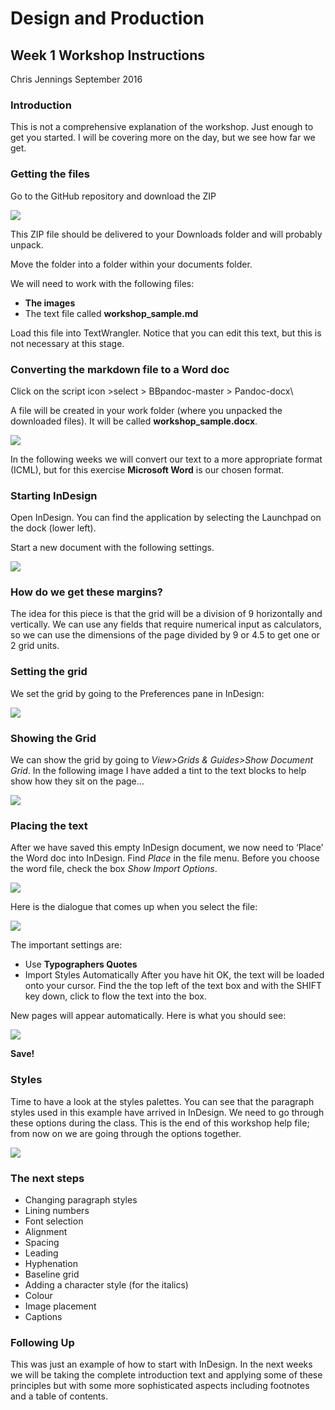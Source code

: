 # Design and Production
## Week 1 Workshop Instructions
Chris Jennings September 2016

### Introduction
This is not a comprehensive explanation of the workshop. Just enough to get you started. I will be covering more on the day, but we see how far we get.

### Getting the files
Go to the GitHub repository and download the ZIP


![][image-1]

This ZIP file should be delivered to your Downloads folder and will probably unpack.

Move the folder into a folder within your documents folder.

We will need to work with the following files:

- **The images**
- The text file called **workshop\_sample.md**

Load this file into TextWrangler. Notice that you can edit this text, but this is not necessary at this stage.

### Converting the markdown file to a Word doc

Click on the script icon \>select \> BBpandoc-master \> Pandoc-docx\\

A file will be created in your work folder (where you unpacked the downloaded files). It will be called **workshop\_sample.docx**.

![][image-2]

In the following weeks we will convert our text to a more appropriate format (ICML), but for this exercise **Microsoft Word** is our chosen format.

### Starting InDesign
Open InDesign. You can find the application by selecting the Launchpad on the dock (lower left).

Start a new document with the following settings.

![][image-3]

### How do we get these margins?
The idea for this piece is that the grid will be a division of 9 horizontally and vertically. We can use any fields that require numerical input as calculators, so we can use the dimensions of the page divided by 9 or 4.5 to get one or 2 grid units.

### Setting the grid
We set the grid by going to the Preferences pane in InDesign:

![][image-4]

### Showing the Grid
We can show the grid by going to *View\>Grids & Guides\>Show Document Grid*.
In the following image I have added a tint to the text blocks to help
show how they sit on the page…

![][image-5]

### Placing the text
After we have saved this empty InDesign document, we now need to ‘Place’ the Word doc into InDesign. Find *Place* in the file menu. Before you choose the word file, check the box *Show Import Options*.

![][image-6]

Here is the dialogue that comes up when you select the
file:

![][image-7]

The important settings are:
 - Use **Typographers Quotes**
 - Import Styles Automatically
 After you have hit OK, the text will be loaded onto your cursor. Find
the the top left of the text box and with the SHIFT key down, click to
flow the text into the box.

New pages will appear automatically. Here is what you should see:

![][image-8]

**Save!**

### Styles
Time to have a look at the styles palettes. You can see that the paragraph styles used in this example have arrived in InDesign. We need to go through these options during the class. This is the end of this workshop help file; from now on we are going through the options together.

![][image-9]

### The next steps
- Changing paragraph styles
- Lining numbers
- Font selection
- Alignment
- Spacing
- Leading
- Hyphenation
- Baseline grid
- Adding a character style (for the italics)
- Colour
- Image placement
- Captions

### Following Up
This was just an example of how to start with InDesign. In the next weeks we will be taking the complete introduction text and applying some of these principles but with some more sophisticated aspects including footnotes and a table of contents.

[image-1]:	media/file0.png
[image-2]:	media/file1.png
[image-3]:	media/file2.png
[image-4]:	media/file3.png
[image-5]:	media/file4.png
[image-6]:	media/file5.png
[image-7]:	media/file6.png
[image-8]:	media/file7.png
[image-9]:	media/file8.png
